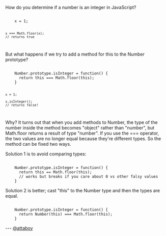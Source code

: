 How do you determine if a number is an integer in JavaScript?

<code>
    x = 1;
    
    x === Math.floor(x);
    // returns true
</code>

But what happens if we try to add a method for this to the Number prototype?

<code>
    Number.prototype.isInteger = function() {
      return this === Math.floor(this);
    }
    
    x = 1;
    
    x.isInteger();
    // returns false!
</code>

Why? It turns out that when you add methods to Number, the type of the number inside the method becomes "object" rather than "number", but Math.floor returns a result of type "number". If you use the === operator, the two values are no longer equal because they're different types. So the method can be fixed two ways.

Solution 1 is to avoid comparing types:

<code>
    Number.prototype.isInteger = function() {
      return this == Math.floor(this);
      // works but breaks if you care about 0 vs other falsy values
    }
</code>

Solution 2 is better; cast "this" to the Number type and then the types are equal.

<code>
    Number.prototype.isInteger = function() {
      return Number(this) === Math.floor(this);
    }
</code>

--- [@attaboy](http://twitter.com/attaboy)
